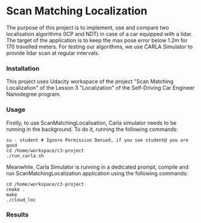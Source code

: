 # Scan Matching Localization
The purpose of this project is to implement, use and compare two localisation algorithms (ICP and NDT) in case of a car equipped with a lidar. The target of the application is to keep the max pose error below 1.2m for 170 travelled meters. For testing our algorithms, we use CARLA Simulator to provide lidar scan at regular intervals.

### Installation

This project uses Udacity workspace of the project "Scan Matching Localization" of the Lesson 3 "Localization" of the Self-Driving Car Engineer Nanodegree program.

### Usage

Firstly, to use ScanMatchingLocalisation, Carla simulator needs to be running in the background. To do it, running the following commands:

```
su - student # Ignore Permission Denied, if you see student@ you are good
cd /home/workspace/c3-project
./run_carla.sh
```

Meanwhile, Carla Simulator is running in a dedicated prompt, compile and run ScanMatchingLocalization application using the following commands:

```
cd /home/workspace/c3-project
cmake .
make
./cloud_loc
```

### Results

